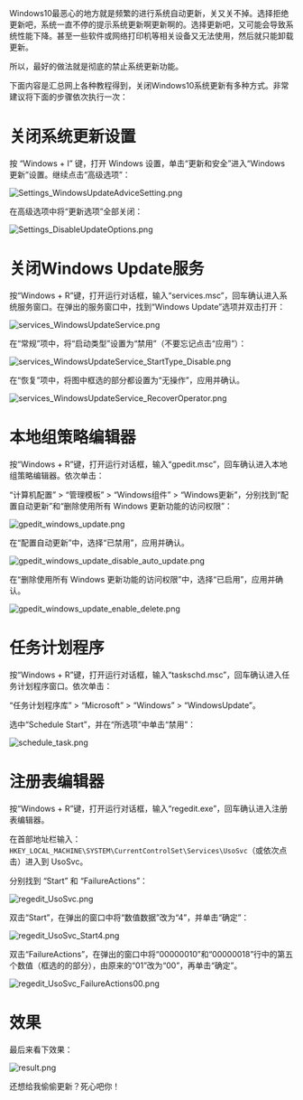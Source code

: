 Windows10最恶心的地方就是频繁的进行系统自动更新，关又关不掉。选择拒绝更新吧，系统一直不停的提示系统更新啊更新啊的。选择更新吧，又可能会导致系统性能下降。甚至一些软件或网络打印机等相关设备又无法使用，然后就只能卸载更新。

所以，最好的做法就是彻底的禁止系统更新功能。

下面内容是汇总网上各种教程得到，关闭Windows10系统更新有多种方式。非常建议将下面的步骤依次执行一次：
# 关闭系统更新设置

按 “Windows + I” 键，打开 Windows 设置，单击“更新和安全”进入“Windows 更新”设置。继续点击“高级选项”：

![Settings_WindowsUpdateAdviceSetting.png](http://windows-media.knowledge.ituknown.cn/disable_windows_update/DisableSystemUpdateSetting/Settings_WindowsUpdateAdviceSetting.png)

在高级选项中将“更新选项”全部关闭：

![Settings_DisableUpdateOptions.png](http://windows-media.knowledge.ituknown.cn/disable_windows_update/DisableSystemUpdateSetting/Settings_DisableUpdateOptions.png)

# 关闭Windows Update服务

按“Windows + R”键，打开运行对话框，输入“services.msc”，回车确认进入系统服务窗口。在弹出的服务窗口中，找到“Windows Update”选项并双击打开：

![services_WindowsUpdateService.png](http://windows-media.knowledge.ituknown.cn/disable_windows_update/DisableWindowsUpdateService/services_WindowsUpdateService.png)

在“常规”项中，将“启动类型”设置为“禁用”（不要忘记点击“应用”）：

![services_WindowsUpdateService_StartType_Disable.png](http://windows-media.knowledge.ituknown.cn/disable_windows_update/DisableWindowsUpdateService/services_WindowsUpdateService_StartType_Disable.png)

在“恢复”项中，将图中框选的部分都设置为“无操作”，应用并确认。

![services_WindowsUpdateService_RecoverOperator.png](http://windows-media.knowledge.ituknown.cn/disable_windows_update/DisableWindowsUpdateService/services_WindowsUpdateService_RecoverOperator.png)

# 本地组策略编辑器

按“Windows + R”键，打开运行对话框，输入“gpedit.msc”，回车确认进入本地组策略编辑器。依次单击：

“计算机配置” > “管理模板” > “Windows组件” > “Windows更新”，分别找到“配置自动更新”和“删除使用所有 Windows 更新功能的访问权限”：


![gpedit_windows_update.png](http://windows-media.knowledge.ituknown.cn/disable_windows_update/gpedit/gpedit_windows_update.png)

在“配置自动更新”中，选择“已禁用”，应用并确认。

![gpedit_windows_update_disable_auto_update.png](http://windows-media.knowledge.ituknown.cn/disable_windows_update/gpedit/gpedit_windows_update_disable_auto_update.png)

在“删除使用所有 Windows 更新功能的访问权限”中，选择“已启用”，应用并确认。

![gpedit_windows_update_enable_delete.png](http://windows-media.knowledge.ituknown.cn/disable_windows_update/gpedit/gpedit_windows_update_enable_delete.png)

# 任务计划程序

按“Windows + R”键，打开运行对话框，输入“taskschd.msc”，回车确认进入任务计划程序窗口。依次单击：

“任务计划程序库” > “Microsoft” > “Windows” > “WindowsUpdate”。

选中“Schedule Start”，并在“所选项”中单击“禁用”：

![schedule_task.png](http://windows-media.knowledge.ituknown.cn/disable_windows_update/taskschd/schedule_task.png)

# 注册表编辑器

按“Windows + R”键，打开运行对话框，输入“regedit.exe”，回车确认进入注册表编辑器。

在首部地址栏输入：`HKEY_LOCAL_MACHINE\SYSTEM\CurrentControlSet\Services\UsoSvc`（或依次点击）进入到 UsoSvc。

分别找到 “Start” 和 “FailureActions”：

![regedit_UsoSvc.png](http://windows-media.knowledge.ituknown.cn/disable_windows_update/regedit/regedit_UsoSvc.png)

双击“Start”，在弹出的窗口中将“数值数据”改为“4”，并单击“确定”：

![regedit_UsoSvc_Start4.png](http://windows-media.knowledge.ituknown.cn/disable_windows_update/regedit/regedit_UsoSvc_Start4.png)

双击“FailureActions”，在弹出的窗口中将“00000010”和“00000018”行中的第五个数值（框选的的部分），由原来的“01”改为“00”，再单击“确定”。

![regedit_UsoSvc_FailureActions00.png](http://windows-media.knowledge.ituknown.cn/disable_windows_update/regedit/regedit_UsoSvc_FailureActions00.png)

# 效果

最后来看下效果：

![result.png](http://windows-media.knowledge.ituknown.cn/disable_windows_update/result.png)

还想给我偷偷更新？死心吧你！